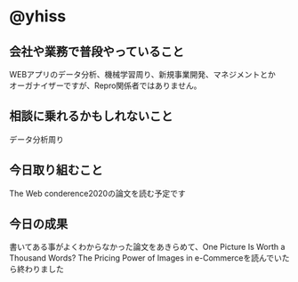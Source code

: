 # @yhiss

## 会社や業務で普段やっていること
WEBアプリのデータ分析、機械学習周り、新規事業開発、マネジメントとか  
オーガナイザーですが、Repro関係者ではありません。  

## 相談に乗れるかもしれないこと
データ分析周り

## 今日取り組むこと
The Web conderence2020の論文を読む予定です

## 今日の成果
書いてある事がよくわからなかった論文をあきらめて、One Picture Is Worth a Thousand Words? The Pricing Power of Images in e-Commerceを読んでいたら終わりました
